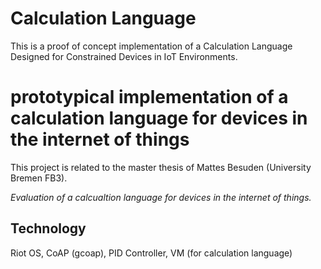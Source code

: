 Calculation Language
============

This is a proof of concept implementation of a Calculation Language Designed for Constrained Devices in IoT Environments.

# prototypical implementation of a calculation language for devices in the internet of things
This project is related to the master thesis of Mattes Besuden (University Bremen FB3).

_Evaluation of a calcualtion language for devices in the internet of things._

## Technology
Riot OS, CoAP (gcoap), PID Controller, VM (for calculation language)
